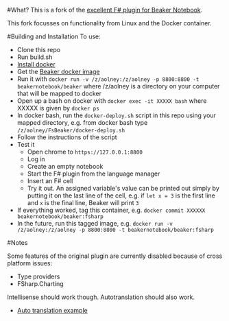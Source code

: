 #What?
This is a fork of the [excellent F# plugin for Beaker Notebook](https://github.com/BayardRock/FsBeaker).

This fork focusses on functionality from Linux and the Docker container.

#Building and Installation
To use:
- Clone this repo
- Run build.sh
- [Install docker](https://docs.docker.com/engine/installation/)
- Get the [Beaker docker image](https://hub.docker.com/r/beakernotebook/beaker/)
- Run it with `docker run -v /z/aolney:/z/aolney -p 8800:8800 -t beakernotebook/beaker` where /z/aolney is a directory on your computer that will be mapped to docker
- Open up a bash on docker with `docker exec -it XXXXX bash` where XXXXX is given by `docker ps`
- In docker bash, run the `docker-deploy.sh` script in this repo using your mapped directory, e.g. from docker bash type `/z/aolney/FsBeaker/docker-deploy.sh`
- Follow the instructions of the script
- Test it
    - Open chrome to `https://127.0.0.1:8800`
    - Log in
    - Create an empty notebook
    - Start the F# plugin from the language manager
    - Insert an F# cell
    - Try it out. An assigned variable's value can be printed out simply by putting it on the last line of the cell, e.g. if `let x = 3` is the first line and `x` is the final line, Beaker will print `3`
- If everything worked, tag this container, e.g. `docker commit XXXXXX beakernotebook/beaker:fsharp`
- In the future, run this tagged image, e.g. `docker run -v /z/aolney:/z/aolney -p 8800:8800 -t beakernotebook/beaker:fsharp`

#Notes

Some features of the original plugin are currently disabled because of cross platform issues:
- Type providers
- FSharp.Charting

Intellisense should work though. Autotranslation should also work.

* [Auto translation example](http://sharing.beakernotebook.com/gist/anonymous/74dfd416da6ade4ebfe5)
